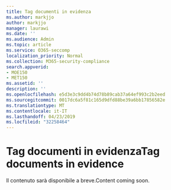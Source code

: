 ```yaml
---
title: Tag documenti in evidenza
ms.author: markjjo
author: markjjo
manager: laurawi
ms.date: ''
ms.audience: Admin
ms.topic: article
ms.service: O365-seccomp
localization_priority: Normal
ms.collection: M365-security-compliance
search.appverid:
- MOE150
- MET150
ms.assetid: ''
description: ''
ms.openlocfilehash: e5d3e3c9dd4b74d78b89cab37a64ef993c2b2eed
ms.sourcegitcommit: 0017dc6a5f81c165d9dfd88be39a6bb17856582e
ms.translationtype: MT
ms.contentlocale: it-IT
ms.lasthandoff: 04/23/2019
ms.locfileid: "32258464"
---
```

# <a name="tag-documents-in-evidence"></a><span data-ttu-id="0eb4e-102">Tag documenti in evidenza</span><span class="sxs-lookup"><span data-stu-id="0eb4e-102">Tag documents in evidence</span></span>

<span data-ttu-id="0eb4e-103">Il contenuto sarà disponibile a breve.</span><span class="sxs-lookup"><span data-stu-id="0eb4e-103">Content coming soon.</span></span>